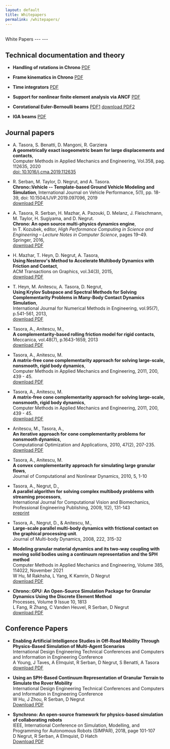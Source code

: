 ```yaml
---
layout: default
title: Whitepapers
permalink: /whitepapers/
---
```


<br>
White Papers
---
---

## Technical documentation and theory

- **Handling of rotations in Chrono**
  [PDF](http://www.projectchrono.org/assets/white_papers/ChronoCore/rotations.pdf)

- **Frame kinematics in Chrono**
  [PDF](http://www.projectchrono.org/assets/white_papers/ChronoCore/frame_kinematics.pdf)

- **Time integrators**
  [PDF](http://www.projectchrono.org/assets/white_papers/ChronoCore/integrator.pdf)

- **Support for nonlinear finite element analysis via ANCF**
  [PDF](http://www.projectchrono.org/assets/white_papers/FEA/WP_ANCF.pdf)

- **Corotational Euler-Bernoulli beams**
  [PDF1](http://www.projectchrono.org/assets/white_papers/FEA/euler_beams.pdf)   [download PDF2](http://www.projectchrono.org/assets/white_papers/FEA/WhitePaper_Co-rotational.pdf)

- **IGA beams**
  [PDF](http://www.projectchrono.org/assets/white_papers/FEA/iga_beams.pdf)
  
## Journal papers
- A. Tasora, S. Benatti, D. Mangoni, R. Garziera  <br>
  **A geometrically exact isogeometric beam for large displacements and contacts**, <br>
  Computer Methods in Applied Mechanics and Engineering, Vol.358, pag. 112635, 2020  <br>
  [doi: 10.1016/j.cma.2019.112635](https://doi.org/10.1016/j.cma.2019.112635)

- R. Serban, M. Taylor, D. Negrut, and A. Tasora. <br>
  **Chrono::Vehicle -- Template-based Ground Vehicle Modeling and Simulation**,
  International Journal on Vehicle Performance, 5(1), pp. 18-39, doi: 10.1504/IJVP.2019.097096, 2019 <br>
  [download PDF](http://projectchrono.org/assets/white_papers/chronoVehicle_IJVP.pdf)

- A. Tasora, R. Serban, H. Mazhar, A. Pazouki, D. Melanz, J. Fleischmann, M. Taylor, H. Sugiyama, and D. Negrut. <br>
  **Chrono: An open source multi-physics dynamics engine**, <br>
  In T. Kozubek, editor, *High Performance Computing in Science and Engineering – Lecture Notes in Computer Science*, pages 19–49.
  Springer, 2016, <br>
  [download PDF](http://projectchrono.org/assets/white_papers/chronoSpringer.pdf)

- H. Mazhar, T. Heyn, D. Negrut, A. Tasora,  <br>
  **Using Nesterov's Method to Accelerate Multibody Dynamics with Friction and Contact**, <br>
  ACM Transactions on Graphics, vol.34(3), 2015,  <br>
  [download PDF](http://dx.doi.org/10.1145/2735627)

- T. Heyn, M. Anitescu, A. Tasora, D. Negrut,   <br>
  **Using Krylov Subspace and Spectral Methods for Solving Complementarity Problems in Many-Body Contact Dynamics Simulation**, <br>
  International Journal for Numerical Methods in Engineering, vol.95(7), p.541-561, 2013,  <br>
  [download PDF](http://www.chronoengine.info/tasora/pubblicazioni/IJNME_2012_preprint.pdf)

- Tasora, A., Anitescu, M., <br>
  **A complementarity-based rolling friction model for rigid contacts**,  <br>
  Meccanica, vol.48(7), p.1643-1659, 2013  <br>
  [download PDF](http://www.mcs.anl.gov/~anitescu/PUBLICATIONS/2012/TasoraAnitescu2012RollingComplementarity.pdf)

- Tasora, A., Anitescu, M. <br>
  **A matrix-free cone complementarity approach for solving large-scale, nonsmooth, rigid body dynamics**,  <br>
  Computer Methods in Applied Mechanics and Engineering, 2011, 200, 439 - 45.  <br>
  [download PDF](http://www.mcs.anl.gov/~anitescu/PUBLICATIONS/2010/preprint_TASORA_ANITESCU_COMP.pdf)

- Tasora, A., Anitescu, M. <br>
  **A matrix-free cone complementarity approach for solving large-scale, nonsmooth, rigid body dynamics**,  <br>
  Computer Methods in Applied Mechanics and Engineering, 2011, 200, 439 - 45.  <br>
  [download PDF](http://www.mcs.anl.gov/~anitescu/PUBLICATIONS/2010/preprint_TASORA_ANITESCU_COMP.pdf)

- Anitescu, M., Tasora, A., <br>
  **An iterative approach for cone complementarity problems for nonsmooth dynamics**,  <br>
  Computational Optimization and Applications, 2010, 47(2), 207-235.  <br>
  [download PDF](http://www.mcs.anl.gov/uploads/cels/papers/P1413.pdf)

- Tasora, A., Anitescu, M. <br>
  **A convex complementarity approach for simulating large granular flows**,  <br>
  Journal of Computational and Nonlinear Dynamics, 2010, 5, 1-10

- Tasora, A., Negrut, D., <br>
  **A parallel algorithm for solving complex multibody problems with streaming processors**,  <br>
  International Journal for Computational Vision and Biomechanics, Professional Engineering Publishing, 2009, 1(2), 131-143   <br>
  [preprint](http://projectchrono.org/tasora/pubblicazioni/paper_IJCV.pdf)

- Tasora, A., Negrut, D., & Anitescu, M., <br>
  **Large-scale parallel multi-body dynamics with frictional contact on the graphical processing unit**. <br>
  Journal of Multi-body Dynamics, 2008, 222, 315-32

- **Modeling granular material dynamics and its two-way coupling with moving solid     bodies using a continuum representation and the SPH method**<br>
  Computer Methods in Applied Mechanics and Engineering, Volume 385, 114022, November 2021<br>
  W Hu, M Rakhsha, L Yang, K Kamrin, D Negrut  
  [download PDF](https://reader.elsevier.com/reader/sd/pii/S0045782521003534?token=CB9F73911C99C93F693A03A11FE3FFE8FE61C95841BF57F458486B8C588C2B9BA55F9DA7C04C7E472EEF9CA0E95BA327&originRegion=us-east-1&originCreation=20220222174531)

- **Chrono::GPU: An Open-Source Simulation Package for Granular Dynamics Using the Discrete Element Method**<br>
  Processes, Volume 9 Issue 10, 1813<br>
  L Fang, R Zhang, C Vanden Heuvel, R Serban, D Negrut<br>
  [download PDF](https://www.mdpi.com/2227-9717/9/10/1813/pdf)

## Conference Papers

- **Enabling Artificial Intelligence Studies in Off-Road Mobility Through Physics-Based Simulation of Multi-Agent Scenarios**<br>
  International Design Engineering Technical Conferences and Computers and Information in Engineering Conference<br>
  A Young, J Taves, A Elmquist, R Serban, D Negrut, S Benatti, A Tasora<br>
  [download PDF](https://watermark.silverchair.com/v009t09a022-detc2021-67070.pdf?token=AQECAHi208BE49Ooan9kkhW_Ercy7Dm3ZL_9Cf3qfKAc485ysgAABFMwggRPBgkqhkiG9w0BBwagggRAMIIEPAIBADCCBDUGCSqGSIb3DQEHATAeBglghkgBZQMEAS4wEQQMNjqZawLuiYzskDVlAgEQgIIEBrHe8XupxGFpwjD1pMbOppGDL_JE_gvlMdVSmhVOu_i86UuKRtbHMBEJrocl5v2MKaOJb7u_dmtdB06QWxXOEdsGLx1t-_lSA8JGpXnu9G5OZ_TkO4MYQvTjaDB6sKaawcdzMhl1yLdEj4etrzoq_NZ9c0AjcQu9JnvG66EEcaxtbWQg5OgvHdGMFTpG-2A4CKZKtc-oJi8yLLjOmHb9lA-IdWmNHYfCZqX6sRCCodZh2fMl8i2HYyGxW43IhYNKmUDaG2gGGZm0OCjCZWkEvgGq4qrsClLwmBNI9PBDBIM1gaq8ZT6p3jvbjc-M_wws2be7oeX9rZM_cfz3ii7i5Ta0oHII0SY-6TYo6BfLxlcyVA5qNJSqYGywszIXw_APriu26cB0oWS_vpH9klyNSHF0_ZTvBKKcp4TpeSHgKsYX2SSSJYYCSDymu1kTcdfzMpzD-pn_gxf7G6Njdv4aH0ckJldMQ4KKJa7c9uxdWp9qH7yF5T1oO5PqGRqnUxQ-lFEQG3OSOC_V114njXi6Hs_KK2FUWGSy5OmifpnMndD0n-y0yJVqnKEbTBuaZB_u7QhJ7KEN-6wBD8u5FFFoBql7n5vkz5YquacaoimQ7W6KTn1H1ZnBba1FmLXX10IKmqDe6FMr8oGS2t8I2aS3H_HBfo6EbOBRUGcU_ajJpFAZbn27oY7zsFV_fLhebnAQ9PX6v-IoCEMVypbMfVy-l7BIyL70UJqeaIc31dWzBlZ7x6BNHIU8xg0xKGfg2HNkeWCZgMW0DK8ZOc5eT4EdVDYP-NBy_kNh9QgE5xZGM0Dns5YPijj9iBw4nA81lGoPAAhqPgbTKQwpF-N9PetJdYnRbwyN1_TRkalKWzzZepkN8OcrAYYAZRa1hl7aMz08JVi0O9cNmB0mkYBkt7vz5kxuFHU22XB0hOghIHJh4IqAbU-WTWcCdS9SlStLTIF2wRxj_SF6UyKTb0Ps5jcumt-qGbK41BlylAT_rg81x0ZCYRTusb9U9Q5Pp4MMfecAHDg3qzI1A3oAfesGkti66Sw5Llmrtzbt_sMpZdNQLFKFpZhT9GVmfJfEmP_cq3fP4cZyMvJMMaW9hXc325ZcaS0NJkGfUNV9NerVAyYxlgpgmlWj-eo0OBs4f6nf4cuvBblbn8lWRo9tL3XuSPveEsvwcdYW3zesGIdDWZxnuM5Iy-VUUhJWmUKEuU5MAkiNThqhOS-W6T15QUa2uUg12RJSitY8j85D_PEklLGM537ru_tfooy_2pM4d65VrMNV5bbuN2fgURo-w3C6Xv3JRZSU1jo8yuBQKdWqKmjt6bRSWTs1o7Q18qnGLpIYqORUTSYT24y-X8mb4jcNF31f_oU0q49mfDI)  

- **Using an SPH-Based Continuum Representation of Granular Terrain to Simulate the Rover Mobility**<br>
  International Design Engineering Technical Conferences and Computers and Information in Engineering Conference<br>
  W Hu, J Zhou, R Serban, D Negrut<br>
  [Download PDF](https://watermark.silverchair.com/v009t09a028-detc2021-71289.pdf?token=AQECAHi208BE49Ooan9kkhW_Ercy7Dm3ZL_9Cf3qfKAc485ysgAABFMwggRPBgkqhkiG9w0BBwagggRAMIIEPAIBADCCBDUGCSqGSIb3DQEHATAeBglghkgBZQMEAS4wEQQMipe1x1CvRL6Zyit5AgEQgIIEBgI4ogbVfdzH0LBqcwsjUKLqc0JkYxgivkyN0DnvxMR4BixIsaEkaR9Yh78_XKQeSf2zBayAXqVGSdGAw0uPafGRDfrDqfGKcTj0yrhZEFpF1YKGchez4f2iGHeV0KVyNij8wL4i7g3fJWYxOYw2MPr-JOaI4gLh22ohGYnDsMjJZMxNSN4seodVx7Oy82LQyz8TTHwqmwaxWO-ZQ4K_CAj_QpQdMLCdiq1uftq2UAqXVaLpy6YPb-tsf_RAK5BxBV3_XQtlnPZFUkwhX0cgKkdy56bn6EZ0XNZheqEZkJbgT-tDhOTLW0Mx3tYpEAHZCeL-O4rDpw5fgtxtLkfYNw0kwagNkKk3Cz1j_vtEe2ClxNBD7Iv_EX74bOE3z6KmQ1crc7pSRl9nBYgKWoIkIWHoIk2ZuJ_t7M7E2RDKPpUXMEzlfccnM7_xKr09K4i04hMxnjLOwipK5nyKr7vl7k89xqU8_ucp-BiRTmJrWUMsH_1X2vCGl5KeLD9R9fEOfTUfjAi6A84SldCDmYwkGsBaYDQMvSH8CKCVZaOT7lOZYaz-3YDWKeZF-gYQtUkhjpEKshdnRf7OINmSU1moD8NoGjdba17Xc1TX9jbExYBE3CqZf4zmMGnthyS8R3PXwZnTNNkf2V561NtDHbNfkzWtIpOWx9bN-WeHLokdgL8SZ7Wlj7bGN9zjEoY07Ozoqmlhbiq80SkGDyONlD-uck-o4xTQGpEBmoxNVFWOb94NF8TrKaS9cUQQxzB7WyS49epNb6ojm3JldHco9YneUYd7uxwo0TlyGOQItjC2Ql4xV0jD-dm8OwEWGFAB-fRfaj_94974QMRwEzJxm0jKflIGjzl8SH5DOK207fWJudWYDvcCLg-RydAhwGbXXabREpB-Y4WRpDc77ODXbeMZsQQOuQjlyd8Mx60U_tCBFL9Ny4yIAL1oMoWPnEwghCncqAn4Lbd4fND40CiTGkUog5rXQ7IzZgVNxLjIQ8Lw5e4RD_LbNzSW2dRnzziMjYPngFl0i5JcdwwNFJL3RACZ2Tg-PHTdLa8gY0YMYOyPbiZcTZjnQJKEFrEWcjEMPuohhmmtXLLCpH8ZNxQY1UF-B7YtBSExynr4IYenyzxQ48PGcOJ3702U6am2jXO-9rTcvgZVXCWdnHqLaWrX8bNjlZ3smHzJaWTw94vnNvxX8NnVwa4JCioUW6FtAsZIFw1NaSMChjj3zwl7svVUVbaSttNRsfvxyZJVCdT656VWt3nZ7JrqGvJhxK4c6FOAP9xttGnBn7E5QmBObYnPhMjsNS88HgF59sp2v5ildxRregGv_4MXL8J7Mv5H3hNRGTDh7c3oleI_9BonvtRO3PEAKtr08xRgJDY)

- **Synchrono: An open-source framework for physics-based simulation of collaborating   robots** <br>
  IEEE, International Conference on Simulation, Modelling, and Programming for Autonomous Robots (SIMPAR), 2018, page 101-107<br>
  D Negrut, R Serban, A Elmquist, D Hatch<br>
  [Download PDF](https://ieeexplore.ieee.org/stamp/stamp.jsp?tp=&arnumber=8376278)